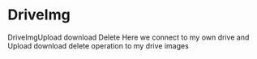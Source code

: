 # DriveImg
DriveImgUpload download Delete
Here we connect to my own drive and Upload download delete operation to my drive images  